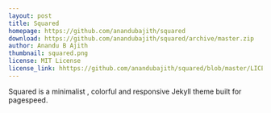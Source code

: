 ```yaml
---
layout: post
title: Squared
homepage: https://github.com/anandubajith/squared
download: https://github.com/anandubajith/squared/archive/master.zip
author: Anandu B Ajith
thumbnail: squared.png
license: MIT License
license_link: hhttps://github.com/anandubajith/squared/blob/master/LICENSE
---
```


Squared is a minimalist , colorful and responsive Jekyll theme built for pagespeed.
